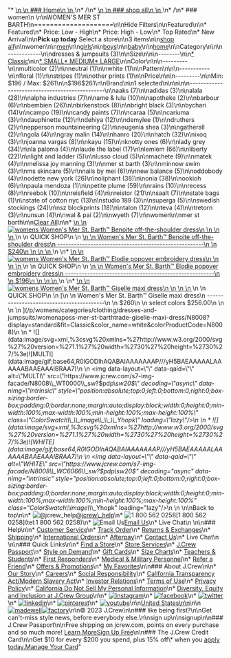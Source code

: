 "*   [\n    \n    ### Home\n    \n    ](/)\n*   /\n*   [\n    \n    ### shop all\n    \n    ](/all)\n*   /\n*   ### women\n    \n\nWOMEN'S MER ST BARTH\n====================\n\nHide Filters\n\nFeatured\n\n*   Featured\n*   Price: Low - High\n*   Price: High - Low\n*   Top Rated\n*   New Arrival\n\n**Pick up today** Select a store\n\n3 items\n\n[shop all](/all/?crawl=no)\n\nwomen\n\n[men](/all/mens?crawl=no)\n\n[girls](/all/girls?crawl=no)\n\n[boys](/all/boys?crawl=no)\n\n[baby](/all/baby?crawl=no)\n\n[home](/all/home?crawl=no)\n\nCategory\n\n\n------------\n\n[](/all/womens?sub-categories=womens-shopall-dresses-and-jumpsuits&brand=MER%20ST%20BARTH&crawl=no)dresses & jumpsuits (3)\n\nSize\n\n\n--------\n\n[*   Classic](/all/womens?brand=MER%20ST%20BARTH&crawl=no&fit=Classic)\n\n[*   SMALL](/all/womens?brand=MER%20ST%20BARTH&crawl=no&size=SMALL)[*   MEDIUM](/all/womens?brand=MER%20ST%20BARTH&crawl=no&size=MEDIUM)[*   LARGE](/all/womens?brand=MER%20ST%20BARTH&crawl=no&size=LARGE)\n\nColor\n\n\n---------\n\n[](/all/womens?brand=MER%20ST%20BARTH&crawl=no&l_color=root-multicolor)multicolor (2)\n\n[](/all/womens?brand=MER%20ST%20BARTH&crawl=no&l_color=root-neutral)neutral (1)\n\n[](/all/womens?brand=MER%20ST%20BARTH&crawl=no&l_color=root-white)white (1)\n\nPattern\n\n\n-----------\n\n[](/all/womens?brand=MER%20ST%20BARTH&crawl=no&l_pattern=root-floral)floral (1)\n\n[](/all/womens?brand=MER%20ST%20BARTH&crawl=no&l_pattern=root-stripes)stripes (1)\n\n[](/all/womens?brand=MER%20ST%20BARTH&crawl=no&l_pattern=root-other-prints)other prints (1)\n\nPrice\n\n\n---------\n\nMin: $196 / Max: $261\n\n$196$261\n\nBrand\n\n1 selected[](/all/womens?crawl=no)\n\n\n\n\n-----------------------------------------------\n\n[](/all/womens?brand=AAKS,MER%20ST%20BARTH&crawl=no)aaks (7)\n\n[](/all/womens?brand=ADIDAS,MER%20ST%20BARTH&crawl=no)adidas (3)\n\n[](/all/womens?brand=ALALA,MER%20ST%20BARTH&crawl=no)alala (28)\n\n[](/all/womens?brand=ALPHA%20INDUSTRIES,MER%20ST%20BARTH&crawl=no)alpha industries (7)\n\n[](/all/womens?brand=AME%20%26%20LULU,MER%20ST%20BARTH&crawl=no)ame & lulu (10)\n\n[](/all/womens?brand=APOTHEKE,MER%20ST%20BARTH&crawl=no)apotheke (2)\n\n[](/all/womens?brand=BARBOUR,MER%20ST%20BARTH&crawl=no)barbour (6)\n\n[](/all/womens?brand=BEMBIEN,MER%20ST%20BARTH&crawl=no)bembien (26)\n\n[](/all/womens?brand=Birkenstock,MER%20ST%20BARTH&crawl=no)birkenstock (8)\n\n[](/all/womens?brand=BRIGHT%20BLACK,MER%20ST%20BARTH&crawl=no)bright black (3)\n\n[](/all/womens?brand=BYCHARI,MER%20ST%20BARTH&crawl=no)bychari (14)\n\n[](/all/womens?brand=CAMPO,MER%20ST%20BARTH&crawl=no)campo (19)\n\n[](/all/womens?brand=CANDY%20PAINTS,MER%20ST%20BARTH&crawl=no)candy paints (7)\n\n[](/all/womens?brand=CARAA,MER%20ST%20BARTH&crawl=no)caraa (5)\n\n[](/all/womens?brand=CARIUMA,MER%20ST%20BARTH&crawl=no)cariuma (3)\n\n[](/all/womens?brand=DAUPHINETTE,MER%20ST%20BARTH&crawl=no)dauphinette (12)\n\n[](/all/womens?brand=DEHIYA,MER%20ST%20BARTH&crawl=no)dehiya (12)\n\n[](/all/womens?brand=DEMYLEE,MER%20ST%20BARTH&crawl=no)demylee (1)\n\n[](/all/womens?brand=DRUTHERS,MER%20ST%20BARTH&crawl=no)druthers (2)\n\n[](/all/womens?brand=EPPERSON%20MOUNTAINEERING,MER%20ST%20BARTH&crawl=no)epperson mountaineering (2)\n\n[](/all/womens?brand=EUGENIA%20SHEA,MER%20ST%20BARTH&crawl=no)eugenia shea (3)\n\n[](/all/womens?brand=GATHERALL,MER%20ST%20BARTH&crawl=no)gatherall (2)\n\n[](/all/womens?brand=GOLA,MER%20ST%20BARTH&crawl=no)gola (4)\n\n[](/all/womens?brand=GRAY%20MALIN,MER%20ST%20BARTH&crawl=no)gray malin (14)\n\n[](/all/womens?brand=HANRO,MER%20ST%20BARTH&crawl=no)hanro (20)\n\n[](/all/womens?brand=HATCH,MER%20ST%20BARTH&crawl=no)hatch (32)\n\n[](/all/womens?brand=IXOQ,MER%20ST%20BARTH&crawl=no)ixoq (3)\n\n[](/all/womens?brand=JOANNA%20VARGAS,MER%20ST%20BARTH&crawl=no)joanna vargas (8)\n\n[](/all/womens?brand=KAYU,MER%20ST%20BARTH&crawl=no)kayu (15)\n\n[](/all/womens?brand=KNOTTY%20ONES,MER%20ST%20BARTH&crawl=no)knotty ones (6)\n\n[](/all/womens?brand=LADY%20GREY,MER%20ST%20BARTH&crawl=no)lady grey (34)\n\n[](/all/womens?brand=LA%20PALOMA,MER%20ST%20BARTH&crawl=no)la paloma (4)\n\n[](/all/womens?brand=LAUDE%20THE%20LABEL,MER%20ST%20BARTH&crawl=no)laude the label (17)\n\n[](/all/womens?brand=LEMLEM,MER%20ST%20BARTH&crawl=no)lemlem (66)\n\n[](/all/womens?brand=LIBERTY,MER%20ST%20BARTH&crawl=no)liberty (22)\n\n[](/all/womens?brand=LIGHT%20AND%20LADDER,MER%20ST%20BARTH&crawl=no)light and ladder (5)\n\n[](/all/womens?brand=LUSSO%20CLOUD,MER%20ST%20BARTH&crawl=no)lusso cloud (5)\n\n[](/all/womens?brand=MACHETE,MER%20ST%20BARTH&crawl=no)machete (9)\n\n[](/all/womens?brand=MATEK,MER%20ST%20BARTH&crawl=no)matek (4)\n\n[](/all/womens?brand=MELISSA%20JOY%20MANNING,MER%20ST%20BARTH&crawl=no)melissa joy manning (3)\n\n[](/all/womens?crawl=no)mer st barth (3)\n\n[](/all/womens?brand=MER%20ST%20BARTH,MINNOW%20SWIM&crawl=no)minnow swim (3)\n\n[](/all/womens?brand=MER%20ST%20BARTH,MS%20SKINCARE&crawl=no)ms skincare (5)\n\n[](/all/womens?brand=MER%20ST%20BARTH,NAILS%20BY%20MEI&crawl=no)nails by mei (6)\n\n[](/all/womens?brand=MER%20ST%20BARTH,NEW%20BALANCE&crawl=no)new balance (5)\n\n[](/all/womens?brand=MER%20ST%20BARTH,ODDOBODY&crawl=no)oddobody (4)\n\n[](/all/womens?brand=MER%20ST%20BARTH,ODETTE%20NEW%20YORK&crawl=no)odette new york (26)\n\n[](/all/womens?brand=MER%20ST%20BARTH,OLIPHANT&crawl=no)oliphant (38)\n\n[](/all/womens?brand=MER%20ST%20BARTH,ONIA&crawl=no)onia (38)\n\n[](/all/womens?brand=MER%20ST%20BARTH,OOKIOH&crawl=no)ookioh (6)\n\n[](/all/womens?brand=MER%20ST%20BARTH,PAULA%20MENDOZA&crawl=no)paula mendoza (1)\n\n[](/all/womens?brand=MER%20ST%20BARTH,PETITE%20PLUME&crawl=no)petite plume (59)\n\n[](/all/womens?brand=MER%20ST%20BARTH,RAINS&crawl=no)rains (10)\n\n[](/all/womens?brand=MER%20ST%20BARTH,RECESS&crawl=no)recess (8)\n\n[](/all/womens?brand=MER%20ST%20BARTH,REEBOK&crawl=no)reebok (10)\n\n[](/all/womens?brand=MER%20ST%20BARTH,REISFIELD&crawl=no)reisfield (4)\n\n[](/all/womens?brand=MER%20ST%20BARTH,REISTOR&crawl=no)reistor (21)\n\n[](/all/womens?brand=MER%20ST%20BARTH,SAALT&crawl=no)saalt (7)\n\n[](/all/womens?brand=MER%20ST%20BARTH,STATE%20BAGS&crawl=no)state bags (1)\n\n[](/all/womens?brand=MER%20ST%20BARTH,STATE%20OF%20COTTON%20NYC&crawl=no)state of cotton nyc (13)\n\n[](/all/womens?brand=MER%20ST%20BARTH,STUDIO%20189&crawl=no)studio 189 (3)\n\n[](/all/womens?brand=MER%20ST%20BARTH,SUPERGA&crawl=no)superga (5)\n\n[](/all/womens?brand=MER%20ST%20BARTH,SWEDISH%20STOCKINGS&crawl=no)swedish stockings (24)\n\n[](/all/womens?brand=MER%20ST%20BARTH,SZ%20BLOCKPRINTS&crawl=no)sz blockprints (18)\n\n[](/all/womens?brand=MER%20ST%20BARTH,TALON&crawl=no)talon (12)\n\n[](/all/womens?brand=MER%20ST%20BARTH,TEVA&crawl=no)teva (4)\n\n[](/all/womens?brand=MER%20ST%20BARTH,TRETORN&crawl=no)tretorn (3)\n\n[](/all/womens?brand=MER%20ST%20BARTH,UNSUN&crawl=no)unsun (4)\n\n[](/all/womens?brand=MER%20ST%20BARTH,WAL%20%26%20PAI&crawl=no)wal & pai (2)\n\n[](/all/womens?brand=MER%20ST%20BARTH,WYETH&crawl=no)wyeth (7)\n\nwomen[](/all/?crawl=no)\n\nmer st barth[](/all/womens?crawl=no)\n\n[Clear All](/all/?crawl=no)\n\n*   [\n    \n    ![womens Women&apos;s Mer St. Barth&trade; Benoite off-the-shoulder dress](https://www.jcrew.com/s7-img-facade/N7964_EC5461?hei=640&crop=0,0,512,0)\n    \n    \n    \n    ](/p/womens/categories/clothing/dresses-and-jumpsuits/womenaposs-mer-st-barthtrade-benoite-off-the-shoulder-dress/N7964?display=standard&fit=Classic&color_name=pink&colorProductCode=N7964)\n    \n    QUICK SHOP\n    \n    [\n    \n    Women's Mer St. Barth™ Benoite off-the-shoulder dress\n    -----------------------------------------------------\n    \n    $240\n    \n    \n    \n    ](/p/womens/categories/clothing/dresses-and-jumpsuits/womenaposs-mer-st-barthtrade-benoite-off-the-shoulder-dress/N7964?display=standard&fit=Classic&color_name=pink&colorProductCode=N7964)\n    \n*   [\n    \n    ![womens Women&apos;s Mer St. Barth&trade; Elodie popover embroidery dress](https://www.jcrew.com/s7-img-facade/N8007_EC8687?hei=640&crop=0,0,512,0)\n    \n    \n    \n    ](/p/womens/categories/clothing/dresses-and-jumpsuits/womenaposs-mer-st-barthtrade-elodie-popover-embroidery-dress/N8007?display=standard&fit=Classic&color_name=purple&colorProductCode=N8007)\n    \n    QUICK SHOP\n    \n    [\n    \n    Women's Mer St. Barth™ Elodie popover embroidery dress\n    ------------------------------------------------------\n    \n    $196\n    \n    \n    \n    ](/p/womens/categories/clothing/dresses-and-jumpsuits/womenaposs-mer-st-barthtrade-elodie-popover-embroidery-dress/N8007?display=standard&fit=Classic&color_name=purple&colorProductCode=N8007)\n    \n*   [\n    \n    ![womens Women&apos;s Mer St. Barth&trade; Giselle maxi dress](https://www.jcrew.com/s7-img-facade/N8008_WC6066?hei=640&crop=0,0,512,0)\n    \n    \n    \n    ](/p/womens/categories/clothing/dresses-and-jumpsuits/womenaposs-mer-st-barthtrade-giselle-maxi-dress/N8008?display=standard&fit=Classic&color_name=white&colorProductCode=N8008)\n    \n    QUICK SHOP\n    \n    [\n    \n    Women's Mer St. Barth™ Giselle maxi dress\n    -----------------------------------------\n    \n    $260\n    \n    select colors $256.00\n    \n    \n    \n    ](/p/womens/categories/clothing/dresses-and-jumpsuits/womenaposs-mer-st-barthtrade-giselle-maxi-dress/N8008?display=standard&fit=Classic&color_name=white&colorProductCode=N8008)\n    \n    *   ![](data:image/svg+xml,%3csvg%20xmlns=%27http://www.w3.org/2000/svg%27%20version=%271.1%27%20width=%2730%27%20height=%2730%27/%3e)![MULTI](data:image/gif;base64,R0lGODlhAQABAIAAAAAAAP///yH5BAEAAAAALAAAAAABAAEAAAIBRAA7)\n        \n        <img data-layout=\"\" data-qaid=\"\" alt=\"MULTI\" src=\"https://www.jcrew.com/s7-img-facade/N8008\\_WT0000\\_sw?$pdp\\_sw20$\" decoding=\"async\" data-nimg=\"intrinsic\" style=\"position:absolute;top:0;left:0;bottom:0;right:0;box-sizing:border-box;padding:0;border:none;margin:auto;display:block;width:0;height:0;min-width:100%;max-width:100%;min-height:100%;max-height:100%\" class=\"ColorSwatch\\_\\_image\\_\\_\\_Yhopk\" loading=\"lazy\"/>\n        \n    *   ![](data:image/svg+xml,%3csvg%20xmlns=%27http://www.w3.org/2000/svg%27%20version=%271.1%27%20width=%2730%27%20height=%2730%27/%3e)![WHITE](data:image/gif;base64,R0lGODlhAQABAIAAAAAAAP///yH5BAEAAAAALAAAAAABAAEAAAIBRAA7)\n        \n        <img data-layout=\"\" data-qaid=\"\" alt=\"WHITE\" src=\"https://www.jcrew.com/s7-img-facade/N8008\\_WC6066\\_sw?$pdp\\_sw20$\" decoding=\"async\" data-nimg=\"intrinsic\" style=\"position:absolute;top:0;left:0;bottom:0;right:0;box-sizing:border-box;padding:0;border:none;margin:auto;display:block;width:0;height:0;min-width:100%;max-width:100%;min-height:100%;max-height:100%\" class=\"ColorSwatch\\_\\_image\\_\\_\\_Yhopk\" loading=\"lazy\"/>\n        \n    \n\nBack to top\n\n*   ![@jcrew_help](/next-static/images/sidecar-modules/footer/twitter-2.svg)[@jcrew\\_help](https://twitter.com/jcrew_help)\n*   ![1 800 562 0258](/next-static/images/sidecar-modules/footer/phone-2.svg)[1 800 562 0258](tel:1 800 562 0258)\n*   ![Email Us](/next-static/images/sidecar-modules/footer/email.svg)[Email Us](mailto:help@jcrew.com)\n*   Live Chat\n    \n\n### Help\n\n*   [Customer Service](/help/customer-service)\n*   [Track Order](/help/order-status)\n*   [Returns & Exchanges](/help/returns-exchanges)\n*   [Shipping](/help/shipping-handling)\n*   [International Orders](/help/international-orders)\n*   [Afterpay](/afterpay-faq)\n*   [Contact Us](/help/contact-us)\n*   Live Chat\n    \n\n### Quick Links\n\n*   [Find a Store](https://stores.jcrew.com/search)\n*   [Store Services](/s/store-services)\n*   [J.Crew Passport](/s/rewards)\n*   [Style on Demand](/s/style-on-demand)\n*   [Gift Cards](/help/gift-card)\n*   [Size Charts](/r/size-charts)\n*   [Teachers & Students](/s/teacher-student-discount)\n*   [First Responders](/s/military-medical-first-responder-discount)\n*   [Medical & Military Personnel](/s/military-medical-first-responder-discount)\n*   [Refer a Friend](/share)\n*   [Offers & Promotions](/best-deals)\n*   [My Favorites](/favorites)\n\n### About J.Crew\n\n*   [Our Story](/s/aboutus)\n*   [Careers](https://jobs.jcrew.com)\n*   [Social Responsibility](/s/corporate-responsibility)\n*   [California Transparency Act/Modern Slavery Act](/s/CSR-california-transparency-act)\n*   [Investor Relations](https://investors.jcrew.com)\n*   [Terms of Use](/help/terms-of-use)\n*   [Privacy Policy](/help/privacy-policy)\n*   [California Do Not Sell My Personal Information](https://jcrew.clarip.com/dsr/create?brand=jcrew&type=3)\n*   [Diversity, Equity and Inclusion at J.Crew Group](/s/diversity-equity-inclusion)\n\n*   [![instagram](/next-static/images/sidecar-modules/footer/instagram-2.svg)](http://instagram.com/jcrew)\n*   [![facebook](/next-static/images/sidecar-modules/footer/facebook-2.svg)](https://www.facebook.com/jcrew)\n*   [![twitter](/next-static/images/sidecar-modules/footer/twitter-2.svg)](https://twitter.com/jcrew)\n*   [![linkedin](/next-static/images/sidecar-modules/footer/linkedin.svg)](https://www.linkedin.com/company/j-crew)\n*   [![pinterest](/next-static/images/sidecar-modules/footer/pinterest-2.svg)](http://pinterest.com/jcrew/)\n*   [![youtube](/next-static/images/sidecar-modules/footer/youtube-2.svg)](http://www.youtube.com/user/jcrewinsider)\n\n[United States\n\n](/r/context-chooser)\n\n[![madewell](/next-static/images/sidecar-modules/footer/madewell.svg)](https://www.madewell.com)[![factory](/next-static/images/sidecar-modules/navigation/jcrew-factory-logo-black.svg)](https://factory.jcrew.com)\n\n© 2023 J.Crew\n\n### like being first?\n\nGet can't-miss style news, before everybody else.\n\nsign up\n\nsignup\n\n### J.Crew Passport\n\nFree shipping on jcrew.com, points on every purchase and so much more! [Learn More](/s/rewards)[Sign Up Free](/?register=true)\n\n### The J.Crew Credit Card\n\nGet $10 for every $200 you spend, plus 15% off\\* when you [apply today.](/s/credit-card)[Manage Your Card](https://d.comenity.net/jcrew/)"